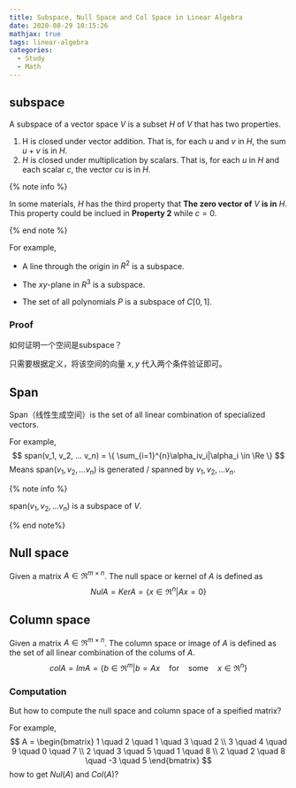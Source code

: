 ```yaml
---
title: Subspace, Null Space and Col Space in Linear Algebra
date: 2020-08-29 10:15:26
mathjax: true
tags: linear-algebra
categories: 
  - Study
  - Math
---
```


## subspace

A subspace of a vector space $V$ is a subset $H$ of $V$ that has two properties. 

1. H is closed under vector addition. That is, for each $u$ and $v$ in $H$, the sum $u+v$ is in $H$.
2. $H$ is closed under multiplication by scalars. That is, for each $u$ in $H$ and each scalar $c$, the vector $cu$ is in $H$.

{% note info %}

In some materials, $H$ has the third property that **The zero vector of** $V$ **is in** $H$. This property could be inclued in **Property 2** while $c=0$. 

{% end note %}

For example,

- A line through the origin in $R^2$ is a subspace.

- The $xy$-plane in $R^3$ is a subspace.
- The set of all polynomials $P$ is a subspace of $C[0,1]$.

### Proof

如何证明一个空间是subspace？

只需要根据定义，将该空间的向量 $x, y$ 代入两个条件验证即可。

## Span

Span（线性生成空间）is the set of all linear combination of specialized vectors.

For example,
$$
span(v_1, v_2, ... v_n) = \{ \sum_{i=1}^{n}\alpha_iv_i|\alpha_i \in \Re \} 
$$
Means span($v_1, v_2, ... v_n$) is generated / spanned by $v_1, v_2, ... v_n$.

{% note info %}

span($v_1, v_2, ... v_n$) is a subspace of $V$.

{% end note%}

## Null space

Given a matrix $A \in \Re^{m \times n}$. The null space or kernel of $A$ is defined as
$$
Nul A = Ker A = \{ x \in \Re^n | Ax = 0\}
$$

## Column space

Given a matrix $A \in \Re^{m \times n}$. The column space or image of $A$ is defined as the set of all linear combination of the colums of $A$.
$$
col A = ImA=\{b \in \Re^m | b = Ax \quad \mathrm{for \quad some} \quad x \in \Re^n\}
$$

### Computation

But how to compute the null space and column space of a speified matrix?

For example,
$$
A = 
\begin{bmatrix}
1 \quad 2 \quad 1 \quad 3 \quad 2 \\
3 \quad 4 \quad 9 \quad 0 \quad 7 \\
2 \quad 3 \quad 5 \quad 1 \quad 8 \\
2 \quad 2 \quad 8 \quad -3 \quad 5 
\end{bmatrix}
$$
how to get $Nul(A)$ and $Col(A)$?
